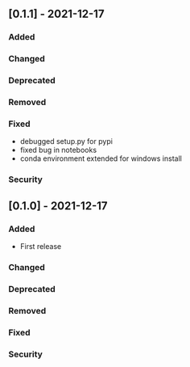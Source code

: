 ## [0.1.1] - 2021-12-17
### Added
### Changed
### Deprecated
### Removed
### Fixed
- debugged setup.py for pypi
- fixed bug in notebooks
- conda environment extended for windows install

### Security

## [0.1.0] - 2021-12-17
### Added
- First release

### Changed
### Deprecated
### Removed
### Fixed
### Security
